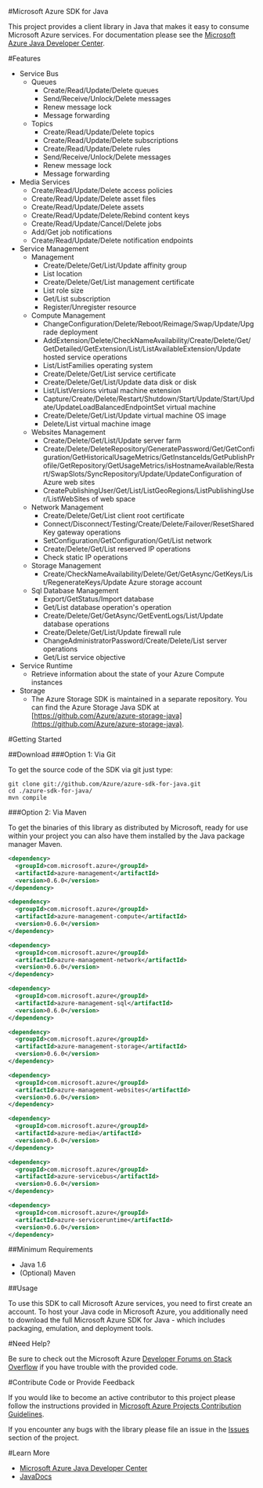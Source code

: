 #Microsoft Azure SDK for Java

This project provides a client library in Java that makes it easy to consume Microsoft Azure services. For documentation please see the [Microsoft Azure Java Developer Center](http://azure.microsoft.com/en-us/develop/java/).


#Features


* Service Bus
    * Queues
        * Create/Read/Update/Delete queues
        * Send/Receive/Unlock/Delete messages
        * Renew message lock
        * Message forwarding
    * Topics
        * Create/Read/Update/Delete topics
        * Create/Read/Update/Delete subscriptions
        * Create/Read/Update/Delete rules
        * Send/Receive/Unlock/Delete messages
        * Renew message lock
        * Message forwarding
* Media Services
    * Create/Read/Update/Delete access policies
    * Create/Read/Update/Delete asset files
    * Create/Read/Update/Delete assets
    * Create/Read/Update/Delete/Rebind content keys
    * Create/Read/Update/Cancel/Delete jobs
    * Add/Get job notifications
    * Create/Read/Update/Delete notification endpoints
* Service Management
    * Management
      * Create/Delete/Get/List/Update affinity group
      * List location
      * Create/Delete/Get/List management certificate
      * List role size
      * Get/List subscription
      * Register/Unregister resource
    * Compute Management
      * ChangeConfiguration/Delete/Reboot/Reimage/Swap/Update/Upgrade deployment
      * AddExtension/Delete/CheckNameAvailability/Create/Delete/Get/GetDetailed/GetExtension/List/ListAvailableExtension/Update hosted service operations
      * List/ListFamilies operating system
      * Create/Delete/Get/List service certificate
      * Create/Delete/Get/List/Update data disk or disk
      * List/ListVersions virtual machine extension
      * Capture/Create/Delete/Restart/Shutdown/Start/Update/Start/Update/UpdateLoadBalancedEndpointSet virtual machine
      * Create/Delete/Get/List/Update virtual machine OS image
      * Delete/List virtual machine image
    * Websites Management
      * Create/Delete/Get/List/Update server farm
      * Create/Delete/DeleteRepository/GeneratePassword/Get/GetConfiguration/GetHistoricalUsageMetrics/GetInstanceIds/GetPublishProfile/GetRepository/GetUsageMetrics/isHostnameAvailable/Restart/SwapSlots/SyncRepository/Update/UpdateConfiguration of Azure web sites
      * CreatePublishingUser/Get/List/ListGeoRegions/ListPublishingUser/ListWebSites of web space
    * Network Management
      * Create/Delete/Get/List client root certificate
      * Connect/Disconnect/Testing/Create/Delete/Failover/ResetSharedKey gateway operations
      * SetConfiguration/GetConfiguration/Get/List network 
      * Create/Delete/Get/List reserved IP operations
      * Check static IP operations
    * Storage Management
      * Create/CheckNameAvailability/Delete/Get/GetAsync/GetKeys/List/RegenerateKeys/Update Azure storage account
    * Sql Database Management
      * Export/GetStatus/Import database 
      * Get/List database operation's operation
      * Create/Delete/Get/GetAsync/GetEventLogs/List/Update database operations
      * Create/Delete/Get/List/Update firewall rule
      * ChangeAdministratorPassword/Create/Delete/List server operations
      * Get/List service objective
* Service Runtime
    * Retrieve information about the state of your Azure Compute instances
* Storage
	* The Azure Storage SDK is maintained in a separate repository. You can find the Azure Storage Java SDK at [https://github.com/Azure/azure-storage-java](https://github.com/Azure/azure-storage-java). 

#Getting Started

##Download
###Option 1: Via Git

To get the source code of the SDK via git just type:

    git clone git://github.com/Azure/azure-sdk-for-java.git
    cd ./azure-sdk-for-java/
    mvn compile

###Option 2: Via Maven

To get the binaries of this library as distributed by Microsoft, ready for use
within your project you can also have them installed by the Java package manager Maven.

```xml
<dependency>
  <groupId>com.microsoft.azure</groupId>
  <artifactId>azure-management</artifactId>
  <version>0.6.0</version>
</dependency>
```
```xml
<dependency>
  <groupId>com.microsoft.azure</groupId>
  <artifactId>azure-management-compute</artifactId>
  <version>0.6.0</version>
</dependency>
```
```xml
<dependency>
  <groupId>com.microsoft.azure</groupId>
  <artifactId>azure-management-network</artifactId>
  <version>0.6.0</version>
</dependency>
```
```xml
<dependency>
  <groupId>com.microsoft.azure</groupId>
  <artifactId>azure-management-sql</artifactId>
  <version>0.6.0</version>
</dependency>
```
```xml
<dependency>
  <groupId>com.microsoft.azure</groupId>
  <artifactId>azure-management-storage</artifactId>
  <version>0.6.0</version>
</dependency>
```
```xml
<dependency>
  <groupId>com.microsoft.azure</groupId>
  <artifactId>azure-management-websites</artifactId>
  <version>0.6.0</version>
</dependency>
```
```xml
<dependency>
  <groupId>com.microsoft.azure</groupId>
  <artifactId>azure-media</artifactId>
  <version>0.6.0</version>
</dependency>
```
```xml
<dependency>
  <groupId>com.microsoft.azure</groupId>
  <artifactId>azure-servicebus</artifactId>
  <version>0.6.0</version>
</dependency>
```
```xml
<dependency>
  <groupId>com.microsoft.azure</groupId>
  <artifactId>azure-serviceruntime</artifactId>
  <version>0.6.0</version>
</dependency>
```

##Minimum Requirements

* Java 1.6
* (Optional) Maven


##Usage

To use this SDK to call Microsoft Azure services, you need to first create an
account.  To host your Java code in Microsoft Azure, you additionally need to download
the full Microsoft Azure SDK for Java - which includes packaging, emulation, and
deployment tools.


#Need Help?

Be sure to check out the Microsoft Azure [Developer Forums on Stack Overflow](http://go.microsoft.com/fwlink/?LinkId=234489) if you have trouble with the provided code.

#Contribute Code or Provide Feedback

If you would like to become an active contributor to this project please follow the instructions provided in [Microsoft Azure Projects Contribution Guidelines](http://azure.github.com/guidelines.html).

If you encounter any bugs with the library please file an issue in the [Issues](https://github.com/Azure/azure-sdk-for-java/issues) section of the project.

#Learn More

* [Microsoft Azure Java Developer Center](http://azure.microsoft.com/en-us/develop/java/)
* [JavaDocs](http://dl.windowsazure.com/javadoc/)

